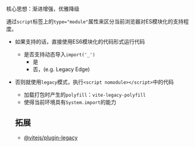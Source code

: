 核心思想：渐进增强，优雅降级

通过`script`标签上的`type="module"`属性来区分当前浏览器对ES模块化的支持程度。
- 如果支持的话，直接使用ES6模块化的代码形式运行代码
  - 是否支持动态导入`import('_')`
    - 是
    - 否，(e.g. Legacy Edge)
- 否则就使用`legacy`模式，执行`<script nomodule></script>`中的代码
  - 加载打包时产生的`polyfill`：`vite-legacy-polyfill`
  - 使得当前环境具有`System.import`的能力


  ## 拓展
  - [@vitejs/plugin-legacy](https://www.npmjs.com/package/@vitejs/plugin-legacy)